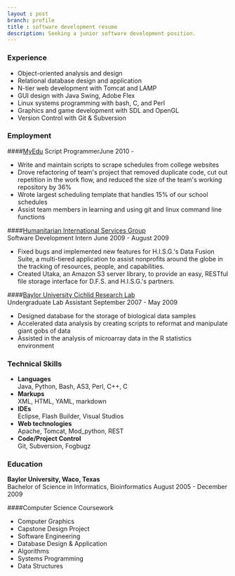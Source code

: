 ```yaml
---
layout : post
branch: profile
title : software development resume
description: Seeking a junior software development position.
---
```



### Experience
* Object-oriented analysis and design
* Relational database design and application
* N-tier web development with Tomcat and LAMP
* GUI design with Java Swing, Adobe Flex
* Linux systems programming with bash, C, and Perl
* Graphics and game development with SDL and OpenGL
* Version Control with Git & Subversion

### Employment
####[MyEdu](http://www.myedu.com "myEdu.com")
<span class="description">Script Programmer<span class="date">June 2010 -</span></span>
* Write and maintain scripts to scrape schedules from college websites
* Drove refactoring of team's project that removed duplicate code, cut out repetition in the work flow, and reduced the size of the team's working repository by 36%
* Wrote largest scheduling template that handles 15% of our school schedules
* Assist team members in learning and using git and linux command line functions

####[Humanitarian International Services Group](http://hisg.org "HISG home page")  
<span class="description">Software Development Intern <span class="date">June 2009 - August 2009</span></span>
* Fixed bugs and implemented new features for H.I.S.G.'s Data Fusion Suite, a multi-tiered application to assist nonprofits around the globe in the tracking of resources, people, and capabilities.
* Created Utaka, an Amazon S3 server library, to provide an easy, RESTful file storage interface for D.F.S. and H.I.S.G.'s partners.

####[Baylor University Cichlid Research Lab](https://bearspace.baylor.edu/Patrick_Danley/www/The_Danley_Lab/The_Danley_Lab.html "The Danley Lab")  
<span class="description">Undergraduate Lab Assistant <span class="date">September 2007 - May 2009</span></span>
* Designed database for the storage of biological data samples
* Accelerated data analysis by creating scripts to reformat and manipulate giant gobs of data
* Assisted in the analysis of microarray data in the R statistics environment

### Technical Skills 
* **Languages**  
    Java, Python, Bash, AS3, Perl, C++, C  
* **Markups**  
    XML, HTML, YAML, markdown  
* **IDEs**  
    Eclipse, Flash Builder, Visual Studios  
* **Web technologies**  
    Apache, Tomcat, Mod_python, REST  
* **Code/Project Control**  
    Git, Subversion, Fogbugz

### Education
**Baylor University, Waco, Texas**  
<span class="description">Bachelor of Science in Informatics, Bioinformatics <span class="date">August 2005 - December 2009</span></span>  
     
####Computer Science Coursework
* Computer Graphics
* Capstone Design Project
* Software Engineering
* Database Design & Application
* Algorithms
* Systems Programming
* Data Structures

